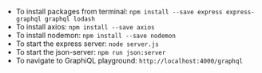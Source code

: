 * To install packages from terminal: `npm install --save express express-graphql graphql lodash`
* To install axios: `npm install --save axios`
* To install nodemon: `npm install --save nodemon`
* To start the express server: `node server.js`
* To start the json-server: `npm run json:server`
* To navigate to GraphiQL playground: `http://localhost:4000/graphql`
